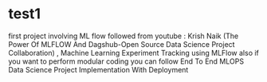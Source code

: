 # test1
first project involving ML flow followed from youtube : Krish Naik (The Power Of MLFLOW And Dagshub-Open Source Data Science Project Collaboration) , Machine Learning Experiment Tracking using MLFlow also if you want to perform modular coding you can follow End To End MLOPS Data Science Project Implementation With Deployment
